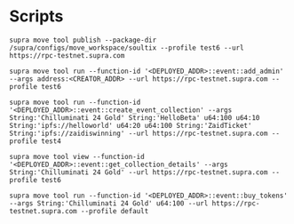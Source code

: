 # Scripts

`supra move tool publish --package-dir /supra/configs/move_workspace/soultix --profile test6 --url https://rpc-testnet.supra.com`

`supra move tool run --function-id '<DEPLOYED_ADDR>::event::add_admin' --args address:<CREATOR_ADDR> --url https://rpc-testnet.supra.com --profile test6`

`supra move tool run --function-id '<DEPLOYED_ADDR>::event::create_event_collection' --args String:'Chilluminati 24 Gold' String:'HelloBeta' u64:100 u64:10 String:'ipfs://helloworld' u64:20 u64:100 String:'ZaidTicket' String:'ipfs://zaidiswinning' --url https://rpc-testnet.supra.com --profile test4`

`supra move tool view --function-id '<DEPLOYED_ADDR>::event::get_collection_details' --args String:'Chilluminati 24 Gold' --url https://rpc-testnet.supra.com --profile test6`

`supra move tool run --function-id '<DEPLOYED_ADDR>::event::buy_tokens' --args String:'Chilluminati 24 Gold' u64:100 --url https://rpc-testnet.supra.com --profile default`
